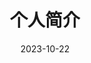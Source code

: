 ---
title: 个人简介
date: 2023-10-22
aubot: dydy
portrait: ''
describe: ''
type: "about"
layout: "about"
comments: false
---
